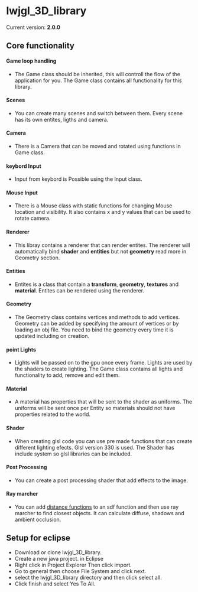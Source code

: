 # lwjgl_3D_library
Current version: **2.0.0**

## Core functionality
#### Game loop handling
* The Game class should be inherited, this will controll the flow of the application for you. The Game class contains all functionality for this library.
#### Scenes
* You can create many scenes and switch between them. Every scene has its own entites, ligths and camera.
#### Camera
 * There is a Camera that can be moved and rotated using functions in Game class.
 #### keybord Input
 * Input from keybord is Possible using the Input class.
  #### Mouse Input
 * There is a Mouse class with static functions for changing Mouse location and visibility. It also contains x and y values that can be used to rotate camera.
#### Renderer
 * This libray contains a renderer that can render entites. The renderer will automatically bind **shader** and **entities** but not **geometry** read more in Geometry section.
#### Entities
* Entites is a class that contain a **transform**, **geometry**, **textures** and **material**. Entites can be rendered using the renderer. 
#### Geometry
* The Geometry class contains vertices and methods to add vertices. Geometry can be added by specifying the amount of vertices or by loading an obj file. You need to bind the geometry every time it is updated including on creation. 
#### point Lights
* Lights will be passed on to the gpu once every frame. Lights are used by the shaders to create lighting. The Game class contains all lights and functionality to add, remove and edit them.
#### Material
* A material has properties that will be sent to the shader as uniforms. The uniforms will be sent once per Entity so materials should not have properties related to the world.
#### Shader
* When creating glsl code you can use pre made functions that can create different lighting efects. Glsl version 330 is used. The Shader has include system so glsl libraries can be included.
#### Post Processing
* You can create a post processing shader that add effects to the image.
#### Ray marcher
* You can add [distance functions](https://iquilezles.org/www/articles/distfunctions/distfunctions.htm) to an sdf function and then use ray marcher to find closest objects. It can calculate diffuse, shadows and ambient occlusion.


## Setup for eclipse
* Download or clone lwjgl_3D_library.
* Create a new java project. in Eclipse
* Right click in Project Explorer Then click import.
* Go to general then choose  File System and click next.
* select the lwjgl_3D_library directory and then click select all.
* Click finish and select Yes To All.

